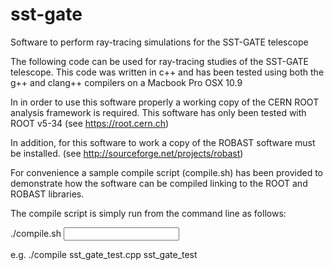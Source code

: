 # sst-gate
Software to perform ray-tracing simulations for the SST-GATE telescope

The following code can be used for ray-tracing studies of the SST-GATE
telescope. This code was written in c++ and has been tested using both the g++
and clang++ compilers on a Macbook Pro OSX 10.9

In in order to use this software properly a working copy of the CERN ROOT analysis framework is required.
This software has only been tested with ROOT v5-34 (see https://root.cern.ch)

In addition, for this software to work a copy of the ROBAST software must be installed.
(see http://sourceforge.net/projects/robast)

For convenience a sample compile script (compile.sh) has been provided to demonstrate how the software can be compiled linking to the ROOT and ROBAST libraries.

The compile script is simply run from the command line as follows:

./compile.sh <input cpp file> <output executable file>

e.g. ./compile sst_gate_test.cpp sst_gate_test

